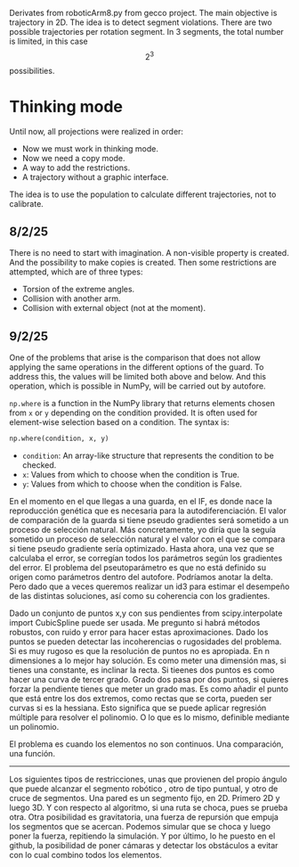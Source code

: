 Derivates from roboticArm8.py from gecco project.
The main objective is trajectory in 2D.
The idea is to detect segment violations.
There are two possible trajectories per rotation segment.
In 3 segments, the total number is limited, in this case $$ 2^3 $$ possibilities.

# Thinking mode

Until now, all projections were realized in order:
- Now we must work in thinking mode.
- Now we need a copy mode.
- A way to add the restrictions.
- A trajectory without a graphic interface.

The idea is to use the population to calculate different trajectories, not to calibrate.

## 8/2/25
There is no need to start with imagination.
A non-visible property is created.
And the possibility to make copies is created.
Then some restrictions are attempted, which are of three types:
- Torsion of the extreme angles.
- Collision with another arm.
- Collision with external object (not at the moment).

## 9/2/25
One of the problems that arise is the comparison that does not allow applying the same operations in the different options of the guard.
To address this, the values will be limited both above and below. And this operation, which is possible in NumPy, will be carried out by autofore.

`np.where` is a function in the NumPy library that returns elements chosen from `x` or `y` depending on the condition provided. It is often used for element-wise selection based on a condition. The syntax is:

```python
np.where(condition, x, y)
```

- `condition`: An array-like structure that represents the condition to be checked.
- `x`: Values from which to choose when the condition is True.
- `y`: Values from which to choose when the condition is False.

En el momento en el que llegas a una guarda, en el IF, es donde nace la reproducción genética que es necesaria para la autodiferenciación. 
El valor de comparación de la guarda si tiene pseudo gradientes será sometido a un proceso de selección natural. Más concretamente, yo diría que la  seguía sometido un proceso de selección natural y el valor con el que se compara si tiene pseudo gradiente sería optimizado.
Hasta ahora, una vez que se calculaba el error, se corregían todos los parámetros según los gradientes del error. El problema del pseutoparámetro es que no está definido su origen como parámetros dentro del autofore. Podríamos anotar la delta. Pero dado que a veces queremos realizar un id3 para estimar el desempeño de las distintas soluciones, así como su coherencia con los gradientes. 

Dado un conjunto de puntos x,y con sus pendientes from scipy.interpolate import CubicSpline puede ser usada.
Me pregunto si habrá métodos robustos, con ruido y error para hacer estas aproximaciones.
Dado los puntos se pueden detectar las incoherencias o rugosidades del problema. Si es muy rugoso es que la resolución de puntos no es apropiada. En n dimensiones a lo mejor hay solución. 
Es como meter una dimensión mas, si tienes una constante, es inclinar la recta.
Si tieenes dos puntos es como hacer una curva de tercer grado. Grado dos pasa por dos puntos, si quieres forzar la pendiente tienes que meter un grado mas. 
Es como añadir el punto que está entre los dos extremos, como rectas que se corta, pueden ser curvas si es la hessiana. Esto significa que se puede aplicar regresión múltiple para resolver el polinomio. O lo que es lo mismo, definible mediante un polinomio.

El problema es cuando los elementos no son continuos. Una comparación, una función. 

----

Los siguientes tipos de restricciones, unas que provienen del propio ángulo que puede alcanzar el segmento robótico , otro de tipo puntual, y otro de cruce de segmentos.  Una pared es un segmento fijo, en 2D. Primero 2D y luego 3D.
Y con respecto al algoritmo, si una ruta se choca, pues se prueba otra. Otra posibilidad es gravitatoria, una fuerza de repursión que empuja los segmentos que se acercan.
Podemos simular que se choca y luego poner la fuerza, repitiendo la simulación.
Y por último, lo he puesto en el github, la posibilidad de poner cámaras y detectar los obstáculos a evitar con lo cual combino todos los elementos.